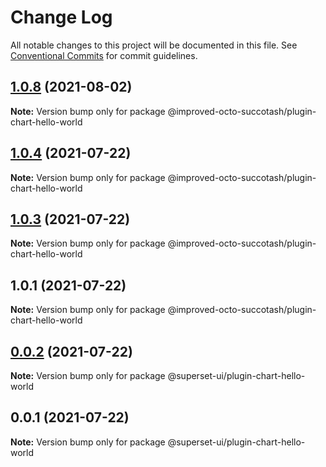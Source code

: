 # Change Log

All notable changes to this project will be documented in this file.
See [Conventional Commits](https://conventionalcommits.org) for commit guidelines.

## [1.0.8](https://github.com/atirekkumar/improved-octo-succotash/compare/@improved-octo-succotash/plugin-chart-hello-world@1.0.4...@improved-octo-succotash/plugin-chart-hello-world@1.0.8) (2021-08-02)

**Note:** Version bump only for package @improved-octo-succotash/plugin-chart-hello-world





## [1.0.4](https://github.com/atirekkumar/improved-octo-succotash/compare/@improved-octo-succotash/plugin-chart-hello-world@1.0.3...@improved-octo-succotash/plugin-chart-hello-world@1.0.4) (2021-07-22)

**Note:** Version bump only for package @improved-octo-succotash/plugin-chart-hello-world





## [1.0.3](https://github.com/atirekkumar/improved-octo-succotash/compare/@improved-octo-succotash/plugin-chart-hello-world@1.0.1...@improved-octo-succotash/plugin-chart-hello-world@1.0.3) (2021-07-22)

**Note:** Version bump only for package @improved-octo-succotash/plugin-chart-hello-world





## 1.0.1 (2021-07-22)

**Note:** Version bump only for package @improved-octo-succotash/plugin-chart-hello-world





## [0.0.2](https://github.com/apache-superset/superset-ui/compare/@superset-ui/plugin-chart-hello-world@0.0.1...@superset-ui/plugin-chart-hello-world@0.0.2) (2021-07-22)

**Note:** Version bump only for package @superset-ui/plugin-chart-hello-world





## 0.0.1 (2021-07-22)

**Note:** Version bump only for package @superset-ui/plugin-chart-hello-world

